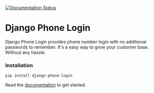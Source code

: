 [![Documentation Status](https://readthedocs.org/projects/django-phone-login/badge/?version=latest)](http://django-phone-login.readthedocs.io/en/latest/?badge=latest)


# Django Phone Login

Django Phone Login provides phone number login with no additional passwords to remember.
It's a easy way to grow your customer base. Without any hassle.


### Installation

`pip install django-phone-login`


Read the [documentation](http://django-phone-login.rtfd.io/) to get started.
